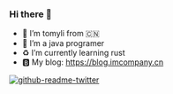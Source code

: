 ### Hi there 👋

- 🔭 I’m tomyli from :cn:
- 🌱 I’m a java programer
- :recycle: I’m currently learning rust
- :b: My blog: https://blog.imcompany.cn

[![github-readme-twitter](https://github-readme-twitter.gazf.vercel.app/api?id=tomylitoo&layout=wide)](https://github.com/gazf/github-readme-twitter)
